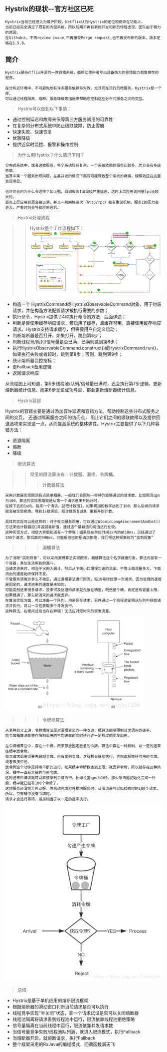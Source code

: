 ## Hystrix的现状--官方社区已死
    Hystrix当前已经进入为维护阶段，Netflix认为Hystrix的定位和使命在功能上，
    当前已经完全满足了既有的内部系统，所以后期不再有新的开发和新的特性出现。团队由于精力的原因，
    在Github上，不再review issue,不再接受Merge request,也不再发布新的版本，版本定格在1.5.8。

## 简介
    Hystrix是Netflix开源的一款容错系统，能帮助使用者写出具备强大的容错能力和鲁棒性的程序。

    在分布式环境中，不可避免地有许多服务依赖将失败，尤其现在流行的微服务。Hystrix是一个库，
    可以通过线程隔离、熔断、服务降级等措施来帮助您控制这些分布式服务之间的交互。
> Hystrix可以做到以下事情：

* 通过控制延迟和故障来保障第三方服务调用的可靠性
* 在复杂的分布式系统中防止级联故障，防止雪崩
* 快速失败、快速恢复
* 优雅降级
* 提供近实时监控、报警和操作控制

> 为什么用Hystrix？什么情况下用？

    分布式系统中，或者说微服务，各个系统错综复杂，一个系统依赖的服务比较多，而且会有多级依赖。
    当其中某一个服务出现问题，在高并发的情况下都有可能导致整个系统的瘫痪，蝴蝶效应在这里表现明显。
    
    也许你会问为什么会这样？如上图，假如服务I出现较严重延迟，这时上层应用访问量tps比较大时，
    首先上层应用资源会被占满，并且一般网络请求（http/rpc）都有重试机制，服务I的压力会更大，严重时则会导致应用宕机。

> Hystrix处理流程

>> Hystrix整个工作流程如下：
![Alt text](../hystrix/工作流程.png)
* 构造一个 HystrixCommand或HystrixObservableCommand对象，用于封装请求，并在构造方法配置请求被执行需要的参数；
* 执行命令，Hystrix提供了4种执行命令的方法，后面详述；
* 判断是否使用缓存响应请求，若启用了缓存，且缓存可用，直接使用缓存响应请求。Hystrix支持请求缓存，但需要用户自定义启动；
* 判断熔断器是否打开，如果打开，跳到第8步；
* 判断线程池/队列/信号量是否已满，已满则跳到第8步；
* 执行HystrixObservableCommand.construct()或HystrixCommand.run()，如果执行失败或者超时，跳到第8步；否则，跳到第9步；
* 统计熔断器监控指标；
* 走Fallback备用逻辑
* 返回请求响应

从流程图上可知道，第5步线程池/队列/信号量已满时，还会执行第7步逻辑，更新熔断器统计信息，而第6步无论成功与否，都会更新熔断器统计信息。

> Hystrix容错

Hystrix的容错主要是通过添加容许延迟和容错方法，帮助控制这些分布式服务之间的交互。 还通过隔离服务之间的访问点，
阻止它们之间的级联故障以及提供回退选项来实现这一点，从而提高系统的整体弹性。Hystrix主要提供了以下几种容错方法：
* 资源隔离
* 熔断
* 降级

> 限流算法

>> 常见的限流算法有：计数器、漏桶、令牌桶。
>>> 计数器算法

    采用计数器实现限流有点简单粗暴，一般我们会限制一秒钟的能够通过的请求数，比如限流qps为100，算法的实现思路就是从第一个请求进来开始计时，
    在接下去的1s内，每来一个请求，就把计数加1，如果累加的数字达到了100，那么后续的请求就会被全部拒绝。等到1s结束后，把计数恢复成0，重新开始计数。
    
    具体的实现可以是这样的：对于每次服务调用，可以通过AtomicLong#incrementAndGet()方法来给计数器加1并返回最新值，通过这个最新值和阈值进行比较。
    这种实现方式，相信大家都知道有一个弊端：如果我在单位时间1s内的前10ms，已经通过了100个请求，那后面的990ms，只能眼巴巴的把请求拒绝，我们把这种现象称为“突刺现象”

>>> 漏桶算法

    为了消除"突刺现象"，可以采用漏桶算法实现限流，漏桶算法这个名字就很形象，算法内部有一个容器，类似生活用到的漏斗，
    当请求进来时，相当于水倒入漏斗，然后从下端小口慢慢匀速的流出。不管上面流量多大，下面流出的速度始终保持不变。
    不管服务调用方多么不稳定，通过漏桶算法进行限流，每10毫秒处理一次请求。因为处理的速度是固定的，请求进来的速度是未知的，
    可能突然进来很多请求，没来得及处理的请求就先放在桶里，既然是个桶，肯定是有容量上限，如果桶满了，那么新进来的请求就丢弃。
    在算法实现方面，可以准备一个队列，用来保存请求，另外通过一个线程池定期从队列中获取请求并执行，可以一次性获取多个并发执行。
    这种算法，在使用过后也存在弊端：无法应对短时间的突发流量。
![Alt text](../hystrix/漏桶算法.png)

>>> 令牌桶算法

    从某种意义上讲，令牌桶算法是对漏桶算法的一种改进，桶算法能够限制请求调用的速率，
    而令牌桶算法能够在限制调用的平均速率的同时还允许一定程度的突发调用。
    
    在令牌桶算法中，存在一个桶，用来存放固定数量的令牌。算法中存在一种机制，以一定的速率往桶中放令牌。
    每次请求调用需要先获取令牌，只有拿到令牌，才有机会继续执行，否则选择等待可用的令牌、或者直接拒绝。
    放令牌这个动作是持续不断的进行，如果桶中令牌数达到上限，就丢弃令牌，所以就存在这种情况，桶中一直有大量的可用令牌，
    这时进来的请求就可以直接拿到令牌执行，比如设置qps为100，那么限流器初始化完成一秒后，桶中就已经有100个令牌了，
    这时服务还没完全启动好，等启动完成对外提供服务时，该限流器可以抵挡瞬时的100个请求。所以，只有桶中没有令牌时，
    请求才会进行等待，最后相当于以一定的速率执行。
![Alt text](../hystrix/令牌桶算法.png)   

> 总结

* Hystrix是基于单机应用的熔断限流框架
* 根据熔断器的滑动窗口判断当前请求是否可以执行
* 线程竞争实现“半关闭”状态，拿一个请求试试是否可以关闭熔断器
* 线程池隔离将请求丢到线程池中运行，限流依靠线程池拒绝策略
* 信号量隔离在当前线程中运行，限流依靠并发请求数
* 当信号量竞争失败/线程池队列满，就进入限流模式，执行Fallback
* 当熔断器开启，就熔断请求，执行Fallback
* 整个框架采用的RxJava的编程模式，回调函数满天飞